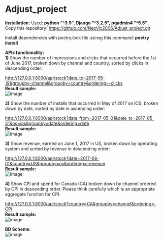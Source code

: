 # Adjust_project

**Installation:** 
Used: **python "^3.9", Django "^3.2.5", pgadmin4 "^5.5"**.                      
Copy this repository: https://github.com/NeoVic2006/Adjust_project.git 

Install dependencies with poetry.lock file usinsg this command: **poetry install**                       

**APIs functionality:**     
**1)** Show the number of impressions and clicks that occurred before the 1st of June 2017, 
broken down by channel and country, sorted by clicks in descending order:

http://127.0.0.1:8000/api/stock?date_to=2017-05-19&groupby=channel&groupby=country&ordering=-clicks   
**Result sample:**   
![image](https://user-images.githubusercontent.com/48185629/126563352-a1b46acb-be0d-4292-b5a2-0df38349630d.png)


**2)** Show the number of installs that occurred in May of 2017 on iOS, broken down by date, sorted by date in ascending order:

http://127.0.0.1:8000/api/stock?date_from=2017-05-01&date_to=2017-05-31&os=ios&groupby=date&ordering=date   
**Result sample:**   
![image](https://user-images.githubusercontent.com/48185629/126563431-bca6f17a-2bee-4079-ae1d-d301be338db2.png)

**3)** Show revenue, earned on June 1, 2017 in US, broken down by operating system and sorted by revenue in descending order:

http://127.0.0.1:8000/api/stock?date=2017-06-01&country=US&groupby=os&ordering=-revenue     
**Result sample:**    
![image](https://user-images.githubusercontent.com/48185629/126563494-f7ba8b40-91a0-4c75-94b1-3ba2443affb9.png)  

**4)** Show CPI and spend for Canada (CA) broken down by channel ordered by CPI in descending order. 
Please think carefully which is an appropriate aggregate function for CPI.

http://127.0.0.1:8000/api/stock?country=CA&groupby=channel&ordering=-CPI  
**Result sample:**  
![image](https://user-images.githubusercontent.com/48185629/126563519-b3fc770e-a8bc-47fd-a744-10d1da70099b.png)  

**BD Scheme:**   
 ![image](https://user-images.githubusercontent.com/48185629/126563931-372e2cc9-553d-42d4-9d3c-2c5e298f0cfe.png)




